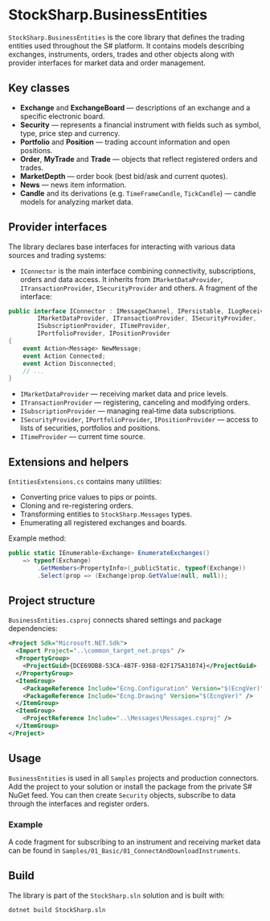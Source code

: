 # StockSharp.BusinessEntities

`StockSharp.BusinessEntities` is the core library that defines the trading entities used throughout the S# platform. It contains models describing exchanges, instruments, orders, trades and other objects along with provider interfaces for market data and order management.

## Key classes
- **Exchange** and **ExchangeBoard** — descriptions of an exchange and a specific electronic board.
- **Security** — represents a financial instrument with fields such as symbol, type, price step and currency.
- **Portfolio** and **Position** — trading account information and open positions.
- **Order**, **MyTrade** and **Trade** — objects that reflect registered orders and trades.
- **MarketDepth** — order book (best bid/ask and current quotes).
- **News** — news item information.
- **Candle** and its derivations (e.g. `TimeFrameCandle`, `TickCandle`) — candle models for analyzing market data.

## Provider interfaces
The library declares base interfaces for interacting with various data sources and trading systems:
- `IConnector` is the main interface combining connectivity, subscriptions, orders and data access. It inherits from `IMarketDataProvider`, `ITransactionProvider`, `ISecurityProvider` and others. A fragment of the interface:

```csharp
public interface IConnector : IMessageChannel, IPersistable, ILogReceiver,
        IMarketDataProvider, ITransactionProvider, ISecurityProvider,
        ISubscriptionProvider, ITimeProvider,
        IPortfolioProvider, IPositionProvider
{
    event Action<Message> NewMessage;
    event Action Connected;
    event Action Disconnected;
    // ...
}
```

- `IMarketDataProvider` — receiving market data and price levels.
- `ITransactionProvider` — registering, canceling and modifying orders.
- `ISubscriptionProvider` — managing real‑time data subscriptions.
- `ISecurityProvider`, `IPortfolioProvider`, `IPositionProvider` — access to lists of securities, portfolios and positions.
- `ITimeProvider` — current time source.

## Extensions and helpers
`EntitiesExtensions.cs` contains many utilities:
- Converting price values to pips or points.
- Cloning and re-registering orders.
- Transforming entities to `StockSharp.Messages` types.
- Enumerating all registered exchanges and boards.

Example method:
```csharp
public static IEnumerable<Exchange> EnumerateExchanges()
    => typeof(Exchange)
        .GetMembers<PropertyInfo>(_publicStatic, typeof(Exchange))
        .Select(prop => (Exchange)prop.GetValue(null, null));
```

## Project structure
`BusinessEntities.csproj` connects shared settings and package dependencies:
```xml
<Project Sdk="Microsoft.NET.Sdk">
  <Import Project="..\common_target_net.props" />
  <PropertyGroup>
    <ProjectGuid>{DCE69DB8-53CA-4B7F-9368-02F175A31074}</ProjectGuid>
  </PropertyGroup>
  <ItemGroup>
    <PackageReference Include="Ecng.Configuration" Version="$(EcngVer)" />
    <PackageReference Include="Ecng.Drawing" Version="$(EcngVer)" />
  </ItemGroup>
  <ItemGroup>
    <ProjectReference Include="..\Messages\Messages.csproj" />
  </ItemGroup>
</Project>
```

## Usage
`BusinessEntities` is used in all `Samples` projects and production connectors. Add the project to your solution or install the package from the private S# NuGet feed. You can then create `Security` objects, subscribe to data through the interfaces and register orders.

### Example
A code fragment for subscribing to an instrument and receiving market data can be found in `Samples/01_Basic/01_ConnectAndDownloadInstruments`.

## Build
The library is part of the `StockSharp.sln` solution and is built with:
```bash
dotnet build StockSharp.sln
```

